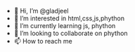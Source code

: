 - 👋 Hi, I’m @gladjeel
- 👀 I’m interested in html,css,js,phython
- 🌱 I’m currently learning js, phython
- 💞️ I’m looking to collaborate on phython
- 📫 How to reach me 

<!---
gladjeel/gladjeel is a ✨ special ✨ repository because its `README.md` (this file) appears on your GitHub profile.
You can click the Preview link to take a look at your changes.
--->
